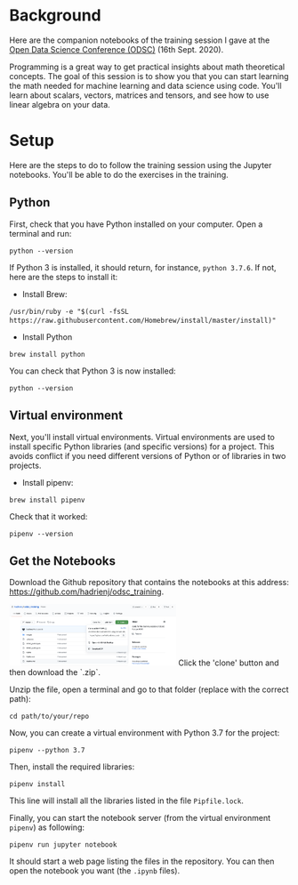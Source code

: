 # Background

Here are the companion notebooks of the training session I gave at the [Open Data Science Conference (ODSC)](https://odsc.com/europe/) (16th Sept. 2020).

Programming is a great way to get practical insights about math theoretical concepts. The goal of this session is to show you that you can start learning the math needed for machine learning and data science using code. You'll learn about scalars, vectors, matrices and tensors, and see how to use linear algebra on your data.

# Setup

Here are the steps to do to follow the training session using the Jupyter notebooks. You'll be able to do the exercises in the training.

## Python

First, check that you have Python installed on your computer. Open a terminal and run:

```
python --version
```

If Python 3 is installed, it should return, for instance, `python 3.7.6`. If not, here are the steps to install it:

- Install Brew:

```
/usr/bin/ruby -e "$(curl -fsSL https://raw.githubusercontent.com/Homebrew/install/master/install)"
```

- Install Python

```
brew install python
```

You can check that Python 3 is now installed:

```
python --version
```

## Virtual environment

Next, you'll install virtual environments. Virtual environments are used to install specific Python libraries (and specific versions) for a project. This avoids conflict if you need different versions of Python or of libraries in two projects.

- Install pipenv:

```
brew install pipenv
```

Check that it worked:

```
pipenv --version
```

## Get the Notebooks

Download the Github repository that contains the notebooks at this address: https://github.com/hadrienj/odsc_training.

<img src="images/setup.png" width="300">
Click the 'clone' button and then download the `.zip`.


Unzip the file, open a terminal and go to that folder (replace with the correct path):

```
cd path/to/your/repo
```

Now, you can create a virtual environment with Python 3.7 for the project:

```
pipenv --python 3.7
```

Then, install the required libraries:

```
pipenv install
```

This line will install all the libraries listed in the file `Pipfile.lock`.

Finally, you can start the notebook server (from the virtual environment `pipenv`) as following:

```
pipenv run jupyter notebook
```

It should start a web page listing the files in the repository. You can then open the notebook you want (the `.ipynb` files).
